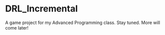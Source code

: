 # DRL_Incremental
 
A game project for my Advanced Programming class.
Stay tuned. More will come later!